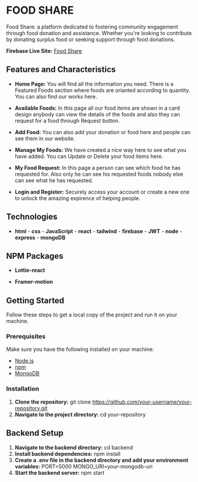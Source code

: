 # FOOD SHARE

Food Share: a platform dedicated to fostering community engagement through food donation and assistance. Whether you're looking to contribute by donating surplus food or seeking support through food donations.

**Firebase Live Site:** [Food Share](https://food-menu-ffbe8.web.app)


## Features and  Characteristics


- **Home Page:** You will find all the information you need. There is a Featured Foods section where foods are orianted according to quantity. You can also find our works here.

- **Available Foods:** In this page all our food items are shown in a card design anybody can view the details of the foods and also they can request for a food through Request button.

- **Add Food:** You can also add your donation or food here and people can see them in our website.

- **Manage My Foods:** We have created a nice way here to see what you have added. You can Update or Delete your food items here.

- **My Food Request:** In this page a person can see which food he has requested for. Also only he can see his requested foods nobody else can see what he has requested.

- **Login and Register:** Securely access your account or create a new one to unlock the amazing expirence of helping people.


## Technologies

- **html** - **css** - **JavaScript** - **react** - **tailwind** - **firebase** - **JWT** - **node** - **express** - **mongoDB**


## NPM Packages 

- **Lottie-react**

- **Framer-motion**

## Getting Started

Follow these steps to get a local copy of the project and run it on your machine.

### Prerequisites

Make sure you have the following installed on your machine:

- [Node.js](https://nodejs.org/en/download/)
- [npm](https://www.npmjs.com/get-npm)
- [MongoDB](https://www.mongodb.com/try/download/community)

### Installation

1. **Clone the repository:**
git clone https://github.com/your-username/your-repository.git
2. **Navigate to the project directory:**
cd your-repository

## Backend Setup
1. **Navigate to the backend directory:**
cd backend
2. **Install backend dependencies:**
npm install
3. **Create a .env file in the backend directory and add your environment variables:**
PORT=5000
MONGO_URI=your-mongodb-uri
4. **Start the backend server:**
npm start

